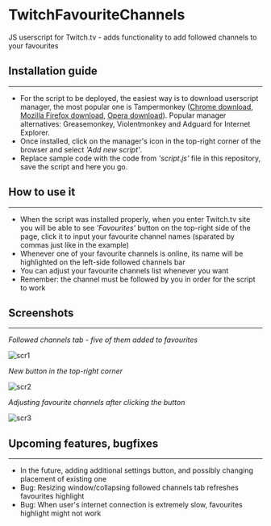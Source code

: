 # TwitchFavouriteChannels
JS userscript for Twitch.tv - adds functionality to add followed channels to your favourites

## Installation guide
___
* For the script to be deployed, the easiest way is to download userscript manager, the most popular one is Tampermonkey ([Chrome download](https://chrome.google.com/webstore/detail/tampermonkey/dhdgffkkebhmkfjojejmpbldmpobfkfo?hl=pl), [Mozilla Firefox download](https://addons.mozilla.org/pl/firefox/addon/tampermonkey/), [Opera download](https://addons.opera.com/pl/extensions/details/tampermonkey-beta/)). Popular manager alternatives: Greasemonkey, Violentmonkey and Adguard for Internet Explorer.
* Once installed, click on the manager's icon in the top-right corner of the browser and select *'Add new script'*.
* Replace sample code with the code from *'script.js'* file in this repository, save the script and here you go.

## How to use it
___
* When the script was installed properly, when you enter Twitch.tv site you will be able to see *'Favourites'* button on the top-right side of the page, click it to input your favourite channel names (sparated by commas just like in the example)
* Whenever one of your favourite channels is online, its name will be highlighted on the left-side followed channels bar
* You can adjust your favourite channels list whenever you want 
* Remember: the channel must be followed by you in order for the script to work


## Screenshots
___
*Followed channels tab - five of them added to favourites*

![scr1](https://i.imgur.com/QFlhYm8.png)


*New button in the top-right corner*

![scr2](https://i.imgur.com/B8Rdnuj.png)


*Adjusting favourite channels after clicking the button*

![scr3](https://i.imgur.com/0SSITal.png)

## Upcoming features, bugfixes
___
* In the future, adding additional settings button, and possibly changing placement of existing one
* Bug: Resizing window/collapsing followed channels tab refreshes favourites highlight
* Bug: When user's internet connection is extremely slow, favourites highlight might not work
